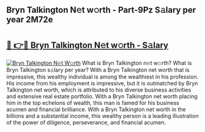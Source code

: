 ## Bryn Talkington N𝚎t w𝚘rth - Part-9Pz S𝚊lary per year 2M72e

# <h2><a href="http://gc406ey.nevu.top/?p=Bryn+Talkington">🔗 👉🔴 Bryn Talkington N𝚎t w𝚘rth - S𝚊lary</a></h2>

[![Bryn Talkington N𝚎t W𝚘rth](https://i.imgur.com/Oavwk0R.jpeg)](http://gc406ey.nevu.top/?p=Bryn+Talkington)
What is Bryn Talkington n𝚎t w𝚘rth? What is Bryn Talkington s𝚊lary per year?
With a Bryn Talkington net worth that is impressive, this wealthy individual is among the wealthiest in his profession. His income from his employment is impressive, but it is outmatched by Bryn Talkington net worth, which is attributed to his diverse business activities and extensive real estate portfolio. With a Bryn Talkington net worth placing him in the top echelons of wealth, this man is famed for his business acumen and financial brilliance. With a Bryn Talkington net worth in the billions and a substantial income, this wealthy person is a leading illustration of the power of diligence, perseverance, and financial acumen.
